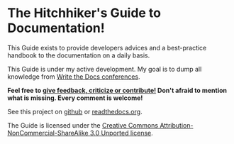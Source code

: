 The Hitchhiker's Guide to Documentation!
========================================

This Guide exists to provide developers advices and a best-practice handbook to
the documentation on a daily basis.

This Guide is under my active development. My goal is to dump all knowledge
from [Write the Docs conferences](http://conf.writethedocs.org/). 

**Feel free to [give feedback, criticize or
contribute!](https://github.com/chrismedrela/docs-guide/issues/new) Don't
afraid to mention what is missing. Every comment is welcome!**

See this project on [github](https://github.com/chrismedrela/docs-guide) or
[readthedocs.org](http://docs-guide.readthedocs.org/en/master/).

The Guide is licensed under the [Creative Commons
Attribution-NonCommercial-ShareAlike 3.0 Unported
license](https://creativecommons.org/licenses/by-nc-sa/3.0/).

<!--
Different kinds of documentation
--------------------------------

- [Tutorials](tutorials.md)
- [Presentations](presentations.md)
- [Meeting Notes](meetings.md)
- [Example Applications](exampleapps.md)
-->